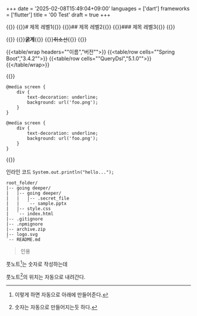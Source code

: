 +++
date = '2025-02-08T15:49:04+09:00'
languages = ['dart']
frameworks = ['flutter']
title = '00 Test'
draft = true
+++

{{<split>}}
{{<box title="# 제목 레벨1">}}# 제목 레벨1{{</box>}}
{{<box title="## 제목 레벨2">}}## 제목 레벨2{{</box>}}
{{<box title="### 제목 레벨3">}}### 제목 레벨3{{</box>}}
{{</split>}}

{{<split>}}
{{<box title="**굵게**">}}**굵게**{{</box>}}
{{<box title="~~취소선~~">}}~~취소선~~{{</box>}}
{{</split>}}

{{<table/wrap headers="\"이름\",\"버전\"">}}
  {{<table/row cells="\"Spring Boot\",\"3.4.2\"">}}
  {{<table/row cells="\"QueryDsl\",\"5.1.0\"">}}
{{</table/wrap>}}

{{<split>}}
```css{data-line="1-3"}
@media screen {
    div {
        text-decoration: underline;
        background: url('foo.png');
    }
}
```
```css{data-line="4,6"}
@media screen {
    div {
        text-decoration: underline;
        background: url('foo.png');
    }
}
```
{{</split>}}

인라인 코드 <code class="language-java">System.out.println("hello...");</code>

```treeview{.no-line-numbers}
root_folder/
|-- going deeper/
|   |-- going deeper/
|   |   |-- .secret_file
|   |   `-- sample.pptx
|   |-- style.css
|   `-- index.html
|-- .gitignore
|-- .npmignore
|-- archive.zip
|-- logo.svg
`-- README.md
```

> 인용

풋노트[^a]는 숫자로 작성하는데
[^a]: 이렇게 하면 자동으로 아래에 만들어준다.

풋노트[^b]의 위치는 자동으로 내려간다.
[^b]: 숫자는 자동으로 만들어지는듯 하다.

